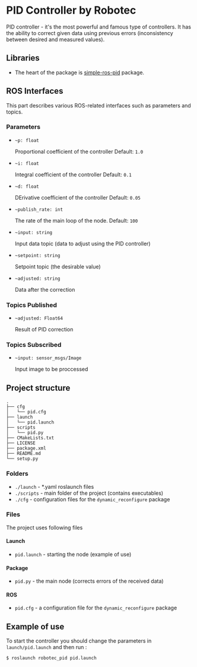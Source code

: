 # PID Controller by Robotec
PID controller - it's the most powerful and famous type of controllers. It has the ability to correct given data using previous errors (inconsistency between desired and measured values).

## Libraries
* The heart of the package is [simple-ros-pid](https://github.com/m-lundberg/simple-pid) package.

## ROS Interfaces
This part describes various ROS-related interfaces such as parameters and topics.

### Parameters

* `~p: float`

    Proportional coefficient of the controller
    Default: `1.0`

* `~i: float`

    Integral coefficient of the controller
    Default: `0.1`

* `~d: float`

    DErivative coefficient of the controller
    Default: `0.05`

* `~publish_rate: int`

    The rate of the main loop of the node.
    Default: `100`

* `~input: string`

    Input data topic (data to adjust using the PID controller)

* `~setpoint: string`

    Setpoint topic (the desirable value)

* `~adjusted: string`

    Data after the correction

### Topics Published

* `~adjusted: Float64`

    Result of PID correction


### Topics Subscribed

* `~input: sensor_msgs/Image`

    Input image to be proccessed


## Project structure
```
.
├── cfg
│   └── pid.cfg
├── launch
│   └── pid.launch
├── scripts
│   └── pid.py
├── CMakeLists.txt
├── LICENSE
├── package.xml
├── README.md
└── setup.py

```

### Folders
*  `./launch`  - *.yaml roslaunch files
*  `./scripts`  - main folder of the project (contains executables)
*  `./cfg`  - configuration files for the `dynamic_reconfigure` package

### Files
The project uses following files

#### Launch
*  `pid.launch`  - starting the node (example of use)

#### Package
*  `pid.py` - the main node (corrects errors of the received data)

#### ROS
*  `pid.cfg` - a configuration file for the `dynamic_reconfigure` package

## Example of use
To start the controller you should change the parameters in `launch/pid.launch` and then run :
~~~bash
$ roslaunch robotec_pid pid.launch
~~~
